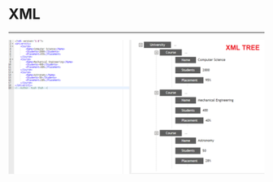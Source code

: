 # XML
<hr>

![XML Tree](https://github.com/Webster-Nooglers/Edit-Trio/blob/master/Kush_Shah_RA1711003010793/Week%209/xml.png)
